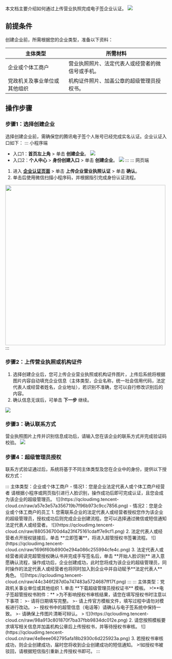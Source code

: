 本文档主要介绍如何通过上传营业执照完成电子签企业认证。
![](https://qcloudimg.tencent-cloud.cn/raw/de170f15cee81ec8f2c6b1baa99ba9b7.png)

## 前提条件
创建企业前，所需根据您的企业类型，准备以下资料：

| 主体类型 | 所需材料 | 
|---------|---------|
| 企业或个体工商户 | 营业执照照片、法定代表人或经营者的微信号或手机。 | 
| 党政机关及事业单位或其他组织 | 机构证件照片、加盖公章的超级管理员授权书。 | 

## 操作步骤
### 步骤1：选择创建企业
选择创建企业前，需确保您的腾讯电子签个人账号已经完成实名认证。企业认证入口如下：
<dx-tabs>
::: 小程序端
- 入口1：**首页左上角** > 单击 **创建企业**。
![](https://qcloudimg.tencent-cloud.cn/raw/8571fc797ee0505a3ebfb18b761ee350.png)
- 入口2：**个人中心** > **身份创建入口** > 单击 **创建企业**。
![](https://qcloudimg.tencent-cloud.cn/raw/4fc6e7859fa527fb599c7258f1454b9d.png)
:::
::: 网页端
1. 进入 **[企业认证页面](https://ess.tencent.cn/company-register)** > 单击 **上传企业营业执照认证**  > 单击 **确认**。
2. 单击后使用微信扫描小程序码，并根据指引完成身份认证流程。
<img style="width:500px; max-width: inherit;" src="https://qcloudimg.tencent-cloud.cn/raw/b9b9a7d714b71927bc2b11838fb232d0.png" />
:::
</dx-tabs>



### 步骤2：上传营业执照或机构证件
1. 选择创建企业后，您可上传企业营业执照或机构证件图片，上传后系统将根据图片内容自动填充企业信息（主体类型，企业名称，统一社会信用代码，法定代表人或经营者姓名，企业地址），若识别不准确，您可以自行修改识别后的内容。
2. 确认信息无误后，可单击 **下一步** 继续。

![](https://qcloudimg.tencent-cloud.cn/raw/b502f61e8628cb81ec3d4113254a1ea7.png)

### 步骤3：确认联系方式
营业执照图片上传并识别信息成功后，请输入您在该企业的联系方式并完成验证码校验。
![](https://qcloudimg.tencent-cloud.cn/raw/e2d098c2e3c7a0b18f2f2ff534f0f727.png)

### 步骤4：超级管理员授权
联系方式验证通过后，系统将基于不同主体类型及您在企业中的身份，提供以下授权方式：

<dx-tabs>
::: 主体类型：企业或个体工商户
- 情况1：您是企业法定代表人或个体工商户经营者
请根据小程序或网页指引进行人脸识别，操作成功后即可完成认证，且您会成为该企业的超级管理员。
![](https://qcloudimg.tencent-cloud.cn/raw/a57e3e57a356719b7f96b973c9cc7856.png)
- 情况2：您是企业或个体工商户的员工
 1. 您需联系企业的法定代表人或经营者授权您作为该企业的超级管理员，授权成功后则完成企业创建流程。您可以选择通过微信或短信通知法定代表人或经营者。
![](https://qcloudimg.tencent-cloud.cn/raw/880536700d4a23f475161cdaff7e9cf1.png)
 2. 法定代表人或经营者点开授权链接后，单击 **立即签署**，将进入超管授权书签署流程。
![](https://qcloudimg.tencent-cloud.cn/raw/1696f60b8900e294a086c255994cfe4c.png)
 3. 法定代表人或经营者阅读完超管授权确认书并完成手写签名后，单击 **开始人脸识别** 进入意愿确认流程，操作成功后，企业创建成功，此时您将成为该企业的超级管理员，同时操作的法定代表人或经营者也将同时加入到企业中并自动赋予**法定代表人**角色。
![](https://qcloudimg.tencent-cloud.cn/raw/44c346f287d0a747483a5724687ff17f.png)
:::
::: 主体类型：党政机关事业单位或其他组织
1. 单击 **下载超级管理员授权证书** 模板。
>!**电子签超管授权书附件：**
>为不影响授权书审核结果，请您在填写授权书时注意以下事项：
>- 请将日期填写完整。
>- 请上传官方模板文件，填写过程中请勿对模板进行改动。
>- 授权书中的超管信息（电话等）请确认与电子签系统中保持一致。
>- 请确保上传图片清晰可辩认。
>
![](https://qcloudimg.tencent-cloud.cn/raw/98a913c801870f7ba37fbb9834dc012e.png)
2. 请您按照模板要求填写相关信息并加盖机构公章后上传授权书，并等待授权书审核。
![](https://qcloudimg.tencent-cloud.cn/raw/4e8eee062795afa18b2930c6d225923a.png)
3. 若授权书审核成功，则企业创建成功，届时您将收到企业创建成功的短信通知。
>!如授权书被驳回，请根据短信指引重新上传授权书即可。
:::
</dx-tabs>
